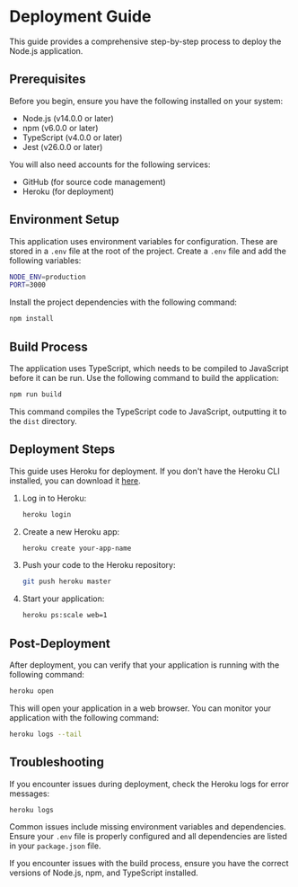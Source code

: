 # Deployment Guide

This guide provides a comprehensive step-by-step process to deploy the Node.js application.

## Prerequisites

Before you begin, ensure you have the following installed on your system:

- Node.js (v14.0.0 or later)
- npm (v6.0.0 or later)
- TypeScript (v4.0.0 or later)
- Jest (v26.0.0 or later)

You will also need accounts for the following services:

- GitHub (for source code management)
- Heroku (for deployment)

## Environment Setup

This application uses environment variables for configuration. These are stored in a `.env` file at the root of the project. Create a `.env` file and add the following variables:

```bash
NODE_ENV=production
PORT=3000
```

Install the project dependencies with the following command:

```bash
npm install
```

## Build Process

The application uses TypeScript, which needs to be compiled to JavaScript before it can be run. Use the following command to build the application:

```bash
npm run build
```

This command compiles the TypeScript code to JavaScript, outputting it to the `dist` directory.

## Deployment Steps

This guide uses Heroku for deployment. If you don't have the Heroku CLI installed, you can download it [here](https://devcenter.heroku.com/articles/heroku-cli).

1. Log in to Heroku:

    ```bash
    heroku login
    ```

2. Create a new Heroku app:

    ```bash
    heroku create your-app-name
    ```

3. Push your code to the Heroku repository:

    ```bash
    git push heroku master
    ```

4. Start your application:

    ```bash
    heroku ps:scale web=1
    ```

## Post-Deployment

After deployment, you can verify that your application is running with the following command:

```bash
heroku open
```

This will open your application in a web browser. You can monitor your application with the following command:

```bash
heroku logs --tail
```

## Troubleshooting

If you encounter issues during deployment, check the Heroku logs for error messages:

```bash
heroku logs
```

Common issues include missing environment variables and dependencies. Ensure your `.env` file is properly configured and all dependencies are listed in your `package.json` file.

If you encounter issues with the build process, ensure you have the correct versions of Node.js, npm, and TypeScript installed.